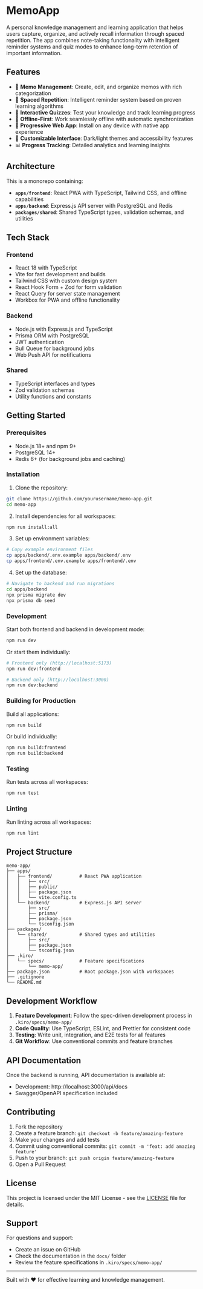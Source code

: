 # MemoApp

A personal knowledge management and learning application that helps users capture, organize, and actively recall information through spaced repetition. The app combines note-taking functionality with intelligent reminder systems and quiz modes to enhance long-term retention of important information.

## Features

- 📝 **Memo Management**: Create, edit, and organize memos with rich categorization
- 🧠 **Spaced Repetition**: Intelligent reminder system based on proven learning algorithms
- 🎯 **Interactive Quizzes**: Test your knowledge and track learning progress
- 🔄 **Offline-First**: Work seamlessly offline with automatic synchronization
- 📱 **Progressive Web App**: Install on any device with native app experience
- 🎨 **Customizable Interface**: Dark/light themes and accessibility features
- 📊 **Progress Tracking**: Detailed analytics and learning insights

## Architecture

This is a monorepo containing:

- **`apps/frontend`**: React PWA with TypeScript, Tailwind CSS, and offline capabilities
- **`apps/backend`**: Express.js API server with PostgreSQL and Redis
- **`packages/shared`**: Shared TypeScript types, validation schemas, and utilities

## Tech Stack

### Frontend
- React 18 with TypeScript
- Vite for fast development and builds
- Tailwind CSS with custom design system
- React Hook Form + Zod for form validation
- React Query for server state management
- Workbox for PWA and offline functionality

### Backend
- Node.js with Express.js and TypeScript
- Prisma ORM with PostgreSQL
- JWT authentication
- Bull Queue for background jobs
- Web Push API for notifications

### Shared
- TypeScript interfaces and types
- Zod validation schemas
- Utility functions and constants

## Getting Started

### Prerequisites

- Node.js 18+ and npm 9+
- PostgreSQL 14+
- Redis 6+ (for background jobs and caching)

### Installation

1. Clone the repository:
```bash
git clone https://github.com/yourusername/memo-app.git
cd memo-app
```

2. Install dependencies for all workspaces:
```bash
npm run install:all
```

3. Set up environment variables:
```bash
# Copy example environment files
cp apps/backend/.env.example apps/backend/.env
cp apps/frontend/.env.example apps/frontend/.env
```

4. Set up the database:
```bash
# Navigate to backend and run migrations
cd apps/backend
npx prisma migrate dev
npx prisma db seed
```

### Development

Start both frontend and backend in development mode:
```bash
npm run dev
```

Or start them individually:
```bash
# Frontend only (http://localhost:5173)
npm run dev:frontend

# Backend only (http://localhost:3000)
npm run dev:backend
```

### Building for Production

Build all applications:
```bash
npm run build
```

Or build individually:
```bash
npm run build:frontend
npm run build:backend
```

### Testing

Run tests across all workspaces:
```bash
npm run test
```

### Linting

Run linting across all workspaces:
```bash
npm run lint
```

## Project Structure

```
memo-app/
├── apps/
│   ├── frontend/          # React PWA application
│   │   ├── src/
│   │   ├── public/
│   │   ├── package.json
│   │   └── vite.config.ts
│   └── backend/           # Express.js API server
│       ├── src/
│       ├── prisma/
│       ├── package.json
│       └── tsconfig.json
├── packages/
│   └── shared/            # Shared types and utilities
│       ├── src/
│       ├── package.json
│       └── tsconfig.json
├── .kiro/
│   └── specs/             # Feature specifications
│       └── memo-app/
├── package.json           # Root package.json with workspaces
├── .gitignore
└── README.md
```

## Development Workflow

1. **Feature Development**: Follow the spec-driven development process in `.kiro/specs/memo-app/`
2. **Code Quality**: Use TypeScript, ESLint, and Prettier for consistent code
3. **Testing**: Write unit, integration, and E2E tests for all features
4. **Git Workflow**: Use conventional commits and feature branches

## API Documentation

Once the backend is running, API documentation is available at:
- Development: http://localhost:3000/api/docs
- Swagger/OpenAPI specification included

## Contributing

1. Fork the repository
2. Create a feature branch: `git checkout -b feature/amazing-feature`
3. Make your changes and add tests
4. Commit using conventional commits: `git commit -m 'feat: add amazing feature'`
5. Push to your branch: `git push origin feature/amazing-feature`
6. Open a Pull Request

## License

This project is licensed under the MIT License - see the [LICENSE](LICENSE) file for details.

## Support

For questions and support:
- Create an issue on GitHub
- Check the documentation in the `docs/` folder
- Review the feature specifications in `.kiro/specs/memo-app/`

---

Built with ❤️ for effective learning and knowledge management.